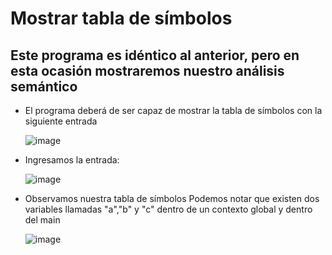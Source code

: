 # Mostrar tabla de símbolos

## Este programa es idéntico al anterior, pero en esta ocasión mostraremos nuestro análisis semántico

- El programa deberá de ser capaz de mostrar la tabla de símbolos con la siguiente entrada

  ![image](https://user-images.githubusercontent.com/80979314/197607260-459910fd-a50b-421d-bc2e-3356ed6272bb.png)

- Ingresamos la entrada:

  ![image](https://user-images.githubusercontent.com/80979314/197607304-f4cd66df-9455-4944-a213-bfd12e052e85.png)

- Observamos nuestra tabla de símbolos
  Podemos notar que existen dos variables llamadas "a","b" y "c" dentro de un contexto global y dentro del main
  
  ![image](https://user-images.githubusercontent.com/80979314/197607404-96be5c29-4094-41f5-8442-7e52e9ada6be.png)
